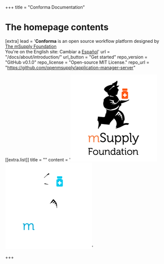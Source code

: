 +++
title = "Conforma Documentation"


# The homepage contents
[extra]
lead = '<b>Conforma</b> is an open source workflow platform designed by <br><a href="https://msupply.foundation/">The mSupply Foundation </a></br> You&#39;re on the English site: Cambiar a <a href="/es">Español</a>'
url = "/docs/about/introduction/"
url_button = "Get started"
repo_version = "GitHub v0.1.0"
repo_license = "Open-source MIT License." 
repo_url = "https://github.com/openmsupply/application-manager-server"


[[extra.list]]
title = ""
content = '<img src="msupply-foundation-logo square.png" class="light_msupply"><img src="msupply-foundation-logo square-dark.png" class="dark_msupply">'

+++
